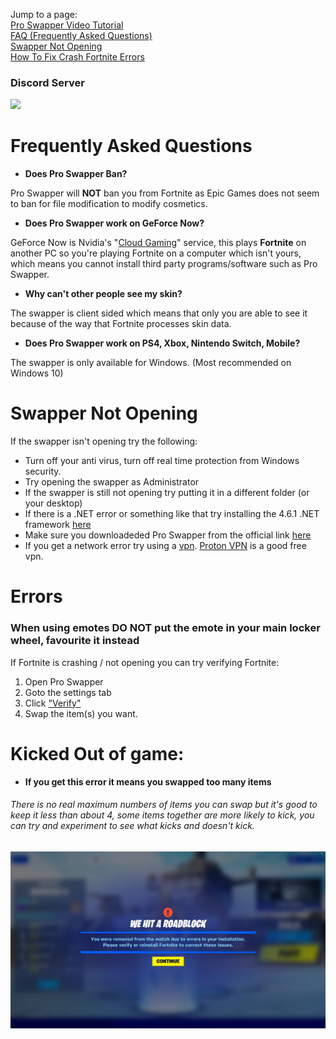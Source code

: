 Jump to a page: <br>
[Pro Swapper Video Tutorial](https://youtu.be/cFWh3P5TDuI) <br>
[FAQ (Frequently Asked Questions)](#frequently-asked-questions) <br>
[Swapper Not Opening](#swapper-not-opening) <br>
[How To Fix Crash Fortnite Errors](#errors) <br>

### Discord Server
<a href="https://discord.gg/X3Bg3JwPTC"><img src="https://discord.com/api/guilds/703033424541384784/widget.png?style=banner2"></a>

# Frequently Asked Questions

- **Does Pro Swapper Ban?**

Pro Swapper will **NOT** ban you from Fortnite as Epic Games does not seem to ban for file modification to modify cosmetics.

- **Does Pro Swapper work on GeForce Now?**

GeForce Now is Nvidia's "[Cloud Gaming](https://en.wikipedia.org/wiki/Cloud_gaming)" service, this plays **Fortnite** on another PC so you're playing Fortnite on a computer which isn't yours, which means you cannot install third party programs/software such as Pro Swapper.

- **Why can't other people see my skin?**

The swapper is client sided which means that only you are able to see it because of the way that Fortnite processes skin data.

- **Does Pro Swapper work on PS4, Xbox, Nintendo Switch, Mobile?**


The swapper is only available for Windows. (Most recommended on Windows 10)


# Swapper Not Opening

If the swapper isn't opening try the following:
- Turn off your anti virus, turn off real time protection from Windows security.
- Try opening the swapper as Administrator
- If the swapper is still not opening try putting it in a different folder (or your desktop)
- If there is a .NET error or something like that try installing the 4.6.1 .NET framework [here](https://dotnet.microsoft.com/download/dotnet-framework/net461 "Microsoft's .NET 4.6.1 framework")
- Make sure you downloadeded Pro Swapper from the official link [here](https://link-to.net/86737/proswapper)
- If you get a network error try using a [vpn](https://en.wikipedia.org/wiki/Virtual_private_network). [Proton VPN](https://protonvpn.com) is a good free vpn.

# Errors

### **When using emotes DO NOT put the emote in your main locker wheel, favourite it instead**


If Fortnite is crashing / not opening you can try verifying Fortnite:
1. Open Pro Swapper
2. Goto the settings tab
3. Click ["Verify"](https://github.com/Pro-Swapper/faq/blob/main/Images/Verify.png?raw=true)
4. Swap the item(s) you want.

# Kicked Out of game:

- **If you get this error it means you swapped too many items**
###### There is no real maximum numbers of items you can swap but it's good to keep it less than about 4, some items together are more likely to kick, you can try and experiment to see what kicks and doesn't kick.

![](https://github.com/Pro-Swapper/faq/blob/main/Images/TooManyItems.jpeg?raw=true)

